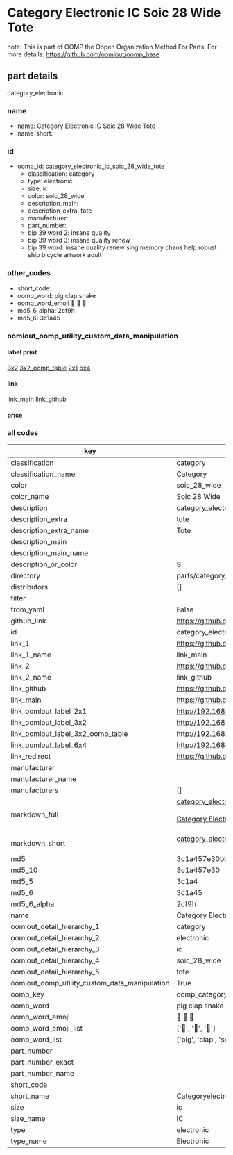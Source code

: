 # Category Electronic IC Soic 28 Wide Tote  

note: This is part of OOMP the Oopen Organization Method For Parts. For more details: https://github.com/oomlout/oomp_base

##  part details
  



category_electronic



### name
* name: Category Electronic IC Soic 28 Wide Tote
* name_short: 
### id
* oomp_id: category_electronic_ic_soic_28_wide_tote
  * classification: category
  * type: electronic
  * size: ic
  * color: soic_28_wide
  * description_main: 
  * description_extra: tote
  * manufacturer: 
  * part_number: 
  * bip 39 word 2: insane quality
  * bip 39 word 3: insane quality renew
  * bip 39 word: insane quality renew sing memory chaos help robust ship bicycle artwork adult

### other_codes
* short_code: 
* oomp_word: pig clap snake
* oomp_word_emoji :pig: :clap: :snake:
* md5_6_alpha: 2cf9h
* md5_6: 3c1a45






### oomlout_oomp_utility_custom_data_manipulation
#### label print
[3x2](http://192.168.1.245:1112/?label=oomp%202cf9h)
[3x2_oomp_table](http://192.168.1.108:1112/?label=oomp%202cf9h)
[2x1](http://192.168.1.242:1112/?label=oomp%202cf9h)
[6x4](http://192.168.1.55:1112/?label=oomp%202cf9h)    

#### link

[link_main](https://github.com/oomlout/oomlout_oomp_version_1_messy/tree/main/parts/category_electronic_ic_soic_28_wide_tote) [link_github](https://github.com/oomlout/oomlout_oomp_version_1_messy/tree/main/parts/category_electronic_ic_soic_28_wide_tote)                             

#### price







### all codes 
| key | value |  
| --- | --- |  
| classification | category |  
| classification_name | Category |  
| color | soic_28_wide |  
| color_name | Soic 28 Wide |  
| description | category_electronic |  
| description_extra | tote |  
| description_extra_name | Tote |  
| description_main |  |  
| description_main_name |  |  
| description_or_color | S  |  
| directory | parts/category_electronic_ic_soic_28_wide_tote |  
| distributors | [] |  
| filter |  |  
| from_yaml | False |  
| github_link | https://github.com/oomlout/oomlout_oomp_part_src/tree/main/parts/category_electronic_ic_soic_28_wide_tote |  
| id | category_electronic_ic_soic_28_wide_tote |  
| link_1 | https://github.com/oomlout/oomlout_oomp_version_1_messy/tree/main/parts/category_electronic_ic_soic_28_wide_tote |  
| link_1_name | link_main |  
| link_2 | https://github.com/oomlout/oomlout_oomp_version_1_messy/tree/main/parts/category_electronic_ic_soic_28_wide_tote |  
| link_2_name | link_github |  
| link_github | https://github.com/oomlout/oomlout_oomp_version_1_messy/tree/main/parts/category_electronic_ic_soic_28_wide_tote |  
| link_main | https://github.com/oomlout/oomlout_oomp_version_1_messy/tree/main/parts/category_electronic_ic_soic_28_wide_tote |  
| link_oomlout_label_2x1 | http://192.168.1.242:1112/?label=oomp%202cf9h |  
| link_oomlout_label_3x2 | http://192.168.1.245:1112/?label=oomp%202cf9h |  
| link_oomlout_label_3x2_oomp_table | http://192.168.1.108:1112/?label=oomp%202cf9h |  
| link_oomlout_label_6x4 | http://192.168.1.55:1112/?label=oomp%202cf9h |  
| link_redirect | https://github.com/oomlout/oomlout_oomp_version_1_messy/tree/main/parts/category_electronic_ic_soic_28_wide_tote |  
| manufacturer |  |  
| manufacturer_name |  |  
| manufacturers | [] |  
| markdown_full | [category_electronic_ic_soic_28_wide_tote](none)<br>[](none)<br>[Category Electronic Ic Soic 28 Wide Tote](none)<br><br> |  
| markdown_short | [category_electronic_ic_soic_28_wide_tote](none)<br><br> |  
| md5 | 3c1a457e30bb4d6099457c956c6bcba7 |  
| md5_10 | 3c1a457e30 |  
| md5_5 | 3c1a4 |  
| md5_6 | 3c1a45 |  
| md5_6_alpha | 2cf9h |  
| name | Category Electronic IC Soic 28 Wide Tote |  
| oomlout_detail_hierarchy_1 | category |  
| oomlout_detail_hierarchy_2 | electronic |  
| oomlout_detail_hierarchy_3 | ic |  
| oomlout_detail_hierarchy_4 | soic_28_wide |  
| oomlout_detail_hierarchy_5 | tote |  
| oomlout_oomp_utility_custom_data_manipulation | True |  
| oomp_key | oomp_category_electronic_ic_soic_28_wide_tote |  
| oomp_word | pig clap snake |  
| oomp_word_emoji | :pig: :clap: :snake: |  
| oomp_word_emoji_list | [':pig:', ':clap:', ':snake:'] |  
| oomp_word_list | ['pig', 'clap', 'snake'] |  
| part_number |  |  
| part_number_exact |  |  
| part_number_name |  |  
| short_code |  |  
| short_name | Categoryelectronic |  
| size | ic |  
| size_name | IC |  
| type | electronic |  
| type_name | Electronic |  
